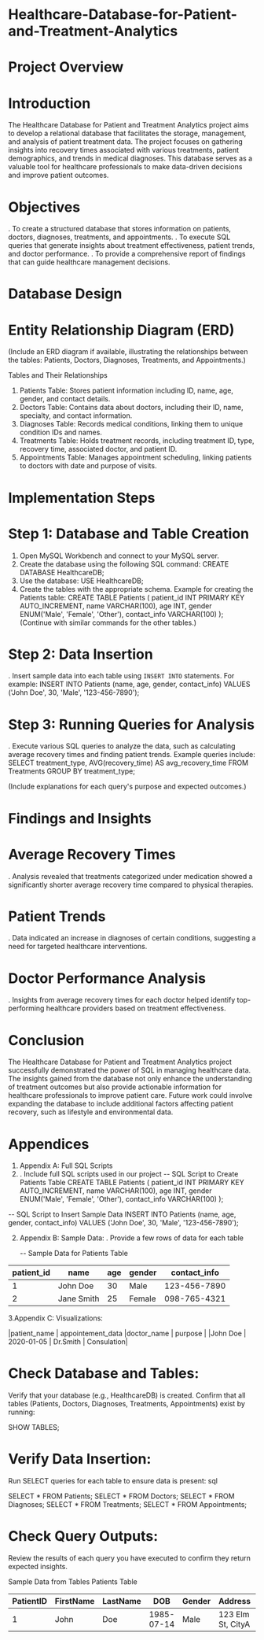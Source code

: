 # Healthcare-Database-for-Patient-and-Treatment-Analytics
# Project Overview
 # Introduction
The Healthcare Database for Patient and Treatment Analytics project aims to develop a relational database that facilitates the storage, management, and analysis of patient treatment data. The project focuses on gathering insights into recovery times associated with various treatments, patient demographics, and trends in medical diagnoses. This database serves as a valuable tool for healthcare professionals to make data-driven decisions and improve patient outcomes.

# Objectives
. To create a structured database that stores information on patients, doctors, diagnoses, treatments, and appointments.
. To execute SQL queries that generate insights about treatment effectiveness, patient trends, and doctor performance. 
. To provide a comprehensive report of findings that can guide healthcare management decisions.

# Database Design

# Entity Relationship Diagram (ERD)
(Include an ERD diagram if available, illustrating the relationships between the tables: Patients, Doctors, Diagnoses, Treatments, and Appointments.)

Tables and Their Relationships
1. Patients Table: Stores patient information including ID, name, age, gender, and contact details.
2. Doctors Table: Contains data about doctors, including their ID, name, specialty, and contact information.
3. Diagnoses Table: Records medical conditions, linking them to unique condition IDs and names.
4. Treatments Table: Holds treatment records, including treatment ID, type, recovery time, associated doctor, and patient ID.
5. Appointments Table: Manages appointment scheduling, linking patients to doctors with date and purpose of visits.

# Implementation Steps

# Step 1: Database and Table Creation
1. Open MySQL Workbench and connect to your MySQL server.
2. Create the database using the following SQL command:
   CREATE DATABASE HealthcareDB;
3. Use the database:
   USE HealthcareDB;
4. Create the tables with the appropriate schema. Example for creating the Patients table:
   CREATE TABLE Patients (
   patient_id INT PRIMARY KEY AUTO_INCREMENT,
       name VARCHAR(100),
       age INT,
       gender ENUM('Male', 'Female', 'Other'),
       contact_info VARCHAR(100)
   );
(Continue with similar commands for the other tables.)

# Step 2: Data Insertion
. Insert sample data into each table using `INSERT INTO` statements. For example:
      INSERT INTO Patients (name, age, gender, contact_info) VALUES ('John Doe', 30, 'Male', '123-456-7890');
     
                                                                                   
# Step 3: Running Queries for Analysis
. Execute various SQL queries to analyze the data, such as calculating average recovery times and finding patient trends. Example queries include:
   SELECT treatment_type, AVG(recovery_time) AS avg_recovery_time
   FROM Treatments
   GROUP BY treatment_type;

(Include explanations for each query's purpose and expected outcomes.)

# Findings and Insights

# Average Recovery Times
. Analysis revealed that treatments categorized under medication showed a significantly shorter average recovery time compared to physical therapies.
# Patient Trends
. Data indicated an increase in diagnoses of certain conditions, suggesting a need for targeted healthcare interventions.

# Doctor Performance Analysis
. Insights from average recovery times for each doctor helped identify top-performing healthcare providers based on treatment effectiveness.

# Conclusion
The Healthcare Database for Patient and Treatment Analytics project successfully demonstrated the power of SQL in managing healthcare data. The insights gained from the database not only enhance the understanding of treatment outcomes but also provide actionable information for healthcare professionals to improve patient care. Future work could involve expanding the database to include additional factors affecting patient recovery, such as lifestyle and environmental data.

# Appendices
1.	Appendix A: Full SQL Scripts
2.	. Include full SQL scripts used in our project
--  SQL Script to Create Patients Table
CREATE TABLE Patients (
    patient_id INT PRIMARY KEY AUTO_INCREMENT,
    name VARCHAR(100),
    age INT,
    gender ENUM('Male', 'Female', 'Other'),
    contact_info VARCHAR(100)
);

-- SQL Script to Insert Sample Data
INSERT INTO Patients (name, age, gender, contact_info) VALUES ('John Doe', 30, 'Male', '123-456-7890'); 

2.	Appendix B: Sample Data:
. Provide a few rows of data for each table

    -- Sample Data for Patients Table
  	
| patient_id | name         | age | gender | contact_info     |
|------------|--------------|-----|--------|------------------|
| 1          | John Doe     | 30  | Male   | 123-456-7890     |
| 2          | Jane Smith   | 25  | Female | 098-765-4321     |

3.Appendix C: Visualizations:

 |patient_name | appointement_data |doctor_name | purpose    |
  |John Doe     | 2020-01-05        | Dr.Smith   | Consulation|
 
# Check Database and Tables:

Verify that your database (e.g., HealthcareDB) is created.
Confirm that all tables (Patients, Doctors, Diagnoses, Treatments, Appointments) exist by running:

SHOW TABLES;

# Verify Data Insertion:

Run SELECT queries for each table to ensure data is present:
sql

SELECT * FROM Patients;
SELECT * FROM Doctors;
SELECT * FROM Diagnoses;
SELECT * FROM Treatments;
SELECT * FROM Appointments;

# Check Query Outputs:

Review the results of each query you have executed to confirm they return expected insights.
 
Sample Data from Tables
Patients Table

| PatientID | FirstName | LastName | DOB        | Gender | Address            | Phone       |
|-----------|-----------|----------|------------|--------|--------------------|-------------|
| 1         | John      | Doe      | 1985-07-14 | Male   | 123 Elm St, CityA  |555-1234     |



 






